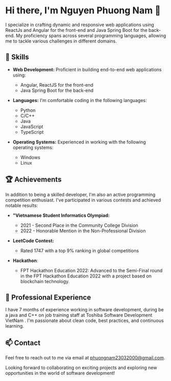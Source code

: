 # Hi there, I'm Nguyen Phuong Nam 👋

I specialize in crafting dynamic and responsive web applications using ReactJs and Angular for the front-end and Java Spring Boot for the back-end. My proficiency spans across several programming languages, allowing me to tackle various challenges in different domains.

## 🚀 Skills

- **Web Development:** Proficient in building end-to-end web applications using:
  - Angular, ReactJS for the front-end
  - Java Spring Boot for the back-end

- **Languages:** I'm comfortable coding in the following languages:
  - Python
  - C/C++
  - Java
  - JavaScript
  - TypeScript

- **Operating Systems:** Experienced in working with the following operating systems:
  - Windows
  - Linux

## 🏆 Achievements

In addition to being a skilled developer, I'm also an active programming competition enthusiast. I've participated in various contests and achieved notable results:

- **"Vietnamese Student Informatics Olympiad:**
  - 2021 - Second Place in the Community College Division
  - 2022 - Honorable Mention in the Non-Professional Division

- **LeetCode Contest:**
  - Rated 1747 with a top 9% ranking in global competitions

- **Hackathon**:
  - FPT Hackathon Education 2022: Advanced to the Semi-Final round in the FPT Hackathon Education 2022 with a project based on blockchain technology.

## 💼 Professional Experience

I have 7 months of experience working in software development, during be a java and C++ on job training staff at Toshiba Software Development VietNam . I'm passionate about clean code, best practices, and continuous learning.

## 📫 Contact

Feel free to reach out to me via email at [phuongnam23032000@gmail.com](mailto:phuongnam23032000@gmail.com).

Looking forward to collaborating on exciting projects and exploring new opportunities in the world of software development!
